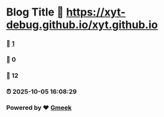 # Blog Title :link: https://xyt-debug.github.io/xyt.github.io 
### :page_facing_up: [1](https://xyt-debug.github.io/xyt.github.io/tag.html) 
### :speech_balloon: 0 
### :hibiscus: 12 
### :alarm_clock: 2025-10-05 16:08:29 
### Powered by :heart: [Gmeek](https://github.com/Meekdai/Gmeek)
